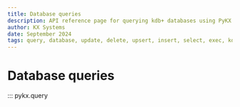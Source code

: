 ```yaml
---
title: Database queries
description: API reference page for querying kdb+ databases using PyKX
author: KX Systems
date: September 2024
tags: query, database, update, delete, upsert, insert, select, exec, kdb+
---
```

# Database queries

::: pykx.query
